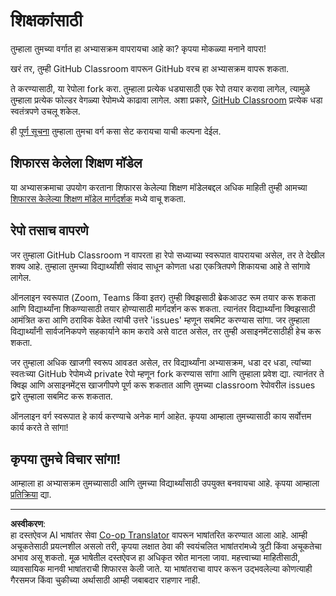 <!--
CO_OP_TRANSLATOR_METADATA:
{
  "original_hash": "9fd36f5dc734203ee28b6cf2573e5eab",
  "translation_date": "2025-08-27T09:40:42+00:00",
  "source_file": "for-teachers.md",
  "language_code": "mr"
}
-->
# शिक्षकांसाठी

तुम्हाला तुमच्या वर्गात हा अभ्यासक्रम वापरायचा आहे का? कृपया मोकळ्या मनाने वापरा!

खरं तर, तुम्ही GitHub Classroom वापरून GitHub वरच हा अभ्यासक्रम वापरू शकता.

ते करण्यासाठी, या रेपोला fork करा. तुम्हाला प्रत्येक धड्यासाठी एक रेपो तयार करावा लागेल, त्यामुळे तुम्हाला प्रत्येक फोल्डर वेगळ्या रेपोमध्ये काढावा लागेल. अशा प्रकारे, [GitHub Classroom](https://classroom.github.com/classrooms) प्रत्येक धडा स्वतंत्रपणे उचलू शकेल.

ही [पूर्ण सूचना](https://github.blog/2020-03-18-set-up-your-digital-classroom-with-github-classroom/) तुम्हाला तुमचा वर्ग कसा सेट करायचा याची कल्पना देईल.

## शिफारस केलेला शिक्षण मॉडेल

या अभ्यासक्रमाचा उपयोग करताना शिफारस केलेल्या शिक्षण मॉडेलबद्दल अधिक माहिती तुम्ही आमच्या [शिफारस केलेल्या शिक्षण मॉडेल मार्गदर्शक](recommended-learning-model.md) मध्ये वाचू शकता.

## रेपो तसाच वापरणे

जर तुम्हाला GitHub Classroom न वापरता हा रेपो सध्याच्या स्वरूपात वापरायचा असेल, तर ते देखील शक्य आहे. तुम्हाला तुमच्या विद्यार्थ्यांशी संवाद साधून कोणता धडा एकत्रितपणे शिकायचा आहे ते सांगावे लागेल.

ऑनलाइन स्वरूपात (Zoom, Teams किंवा इतर) तुम्ही क्विझसाठी ब्रेकआउट रूम तयार करू शकता आणि विद्यार्थ्यांना शिकण्यासाठी तयार होण्यासाठी मार्गदर्शन करू शकता. त्यानंतर विद्यार्थ्यांना क्विझसाठी आमंत्रित करा आणि ठराविक वेळेत त्यांची उत्तरे 'issues' म्हणून सबमिट करण्यास सांगा. जर तुम्हाला विद्यार्थ्यांनी सार्वजनिकपणे सहकार्याने काम करावे असे वाटत असेल, तर तुम्ही असाइनमेंटसाठीही हेच करू शकता.

जर तुम्हाला अधिक खाजगी स्वरूप आवडत असेल, तर विद्यार्थ्यांना अभ्यासक्रम, धडा दर धडा, त्यांच्या स्वतःच्या GitHub रेपोमध्ये private रेपो म्हणून fork करण्यास सांगा आणि तुम्हाला प्रवेश द्या. त्यानंतर ते क्विझ आणि असाइनमेंट्स खाजगीपणे पूर्ण करू शकतात आणि तुमच्या classroom रेपोवरील issues द्वारे तुम्हाला सबमिट करू शकतात.

ऑनलाइन वर्ग स्वरूपात हे कार्य करण्याचे अनेक मार्ग आहेत. कृपया आम्हाला तुमच्यासाठी काय सर्वोत्तम कार्य करते ते सांगा!

## कृपया तुमचे विचार सांगा!

आम्हाला हा अभ्यासक्रम तुमच्यासाठी आणि तुमच्या विद्यार्थ्यांसाठी उपयुक्त बनवायचा आहे. कृपया आम्हाला [प्रतिक्रिया](https://forms.microsoft.com/Pages/ResponsePage.aspx?id=v4j5cvGGr0GRqy180BHbR2humCsRZhxNuI79cm6n0hRUQzRVVU9VVlU5UlFLWTRLWlkyQUxORTg5WS4u) द्या.

---

**अस्वीकरण**:  
हा दस्तऐवज AI भाषांतर सेवा [Co-op Translator](https://github.com/Azure/co-op-translator) वापरून भाषांतरित करण्यात आला आहे. आम्ही अचूकतेसाठी प्रयत्नशील असलो तरी, कृपया लक्षात ठेवा की स्वयंचलित भाषांतरांमध्ये त्रुटी किंवा अचूकतेचा अभाव असू शकतो. मूळ भाषेतील दस्तऐवज हा अधिकृत स्रोत मानला जावा. महत्त्वाच्या माहितीसाठी, व्यावसायिक मानवी भाषांतराची शिफारस केली जाते. या भाषांतराचा वापर करून उद्भवलेल्या कोणत्याही गैरसमज किंवा चुकीच्या अर्थासाठी आम्ही जबाबदार राहणार नाही.